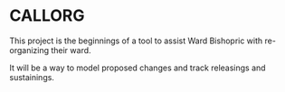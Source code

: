 # CALLORG

This project is the beginnings of a tool to
assist Ward Bishopric with re-organizing their ward.

It will be a way to model proposed changes
and track releasings and sustainings.